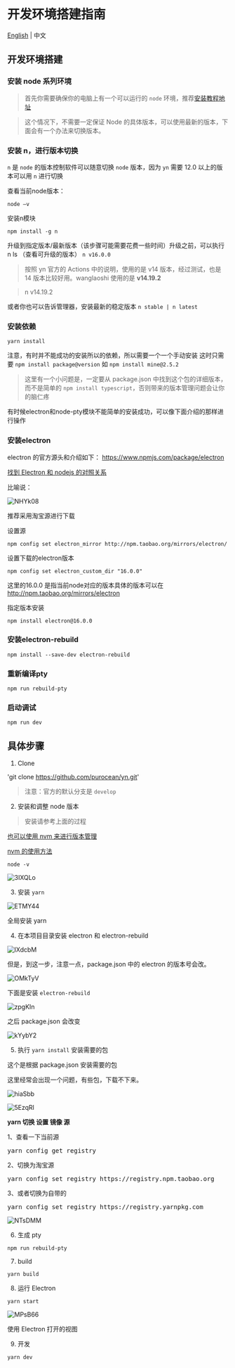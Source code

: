 # 开发环境搭建指南

[English](./DEVELOP.md) | 中文

## 开发环境搭建

### 安装 node 系列环境

> 首先你需要确保你的电脑上有一个可以运行的 `node` 环境，推荐[安装教程地址](https://www.runoob.com/nodejs/nodejs-install-setup.html)

> 这个情况下，不需要一定保证 Node 的具体版本，可以使用最新的版本，下面会有一个办法来切换版本。
> 
### 安装 n，进行版本切换

`n` 是 `node` 的版本控制软件可以随意切换 `node` 版本，因为 `yn` 需要 12.0 以上的版本可以用
`n` 进行切换

查看当前node版本：

`node –v`

安装n模块

`npm install -g n`

升级到指定版本/最新版本（该步骤可能需要花费一些时间）升级之前，可以执行 n ls （查看可升级的版本）
`n v16.0.0`

> 按照 yn 官方的 Actions 中的说明，使用的是 v14 版本，经过测试，也是 14 版本比较好用。wanglaoshi 使用的是 **v14.19.2**

> n v14.19.2

或者你也可以告诉管理器，安装最新的稳定版本
`n stable | n latest`

### 安装依赖

`yarn install`

注意，有时并不能成功的安装所以的依赖，所以需要一个一个手动安装
这时只需要 `npm install package@version` 如 `npm install mine@2.5.2`

> 这里有一个小问题是，一定要从 package.json 中找到这个包的详细版本，而不是简单的 `npm install typescript`，否则带来的版本管理问题会让你的脑仁疼 

有时候electron和node-pty模块不能简单的安装成功，可以像下面介绍的那样进行操作

### 安装electron

electron 的官方源头和介绍如下： https://www.npmjs.com/package/electron

[找到 Electron 和 nodejs 的对照关系](https://releases.electronjs.org/history)

比喻说：

![NHYk08](https://upiclw.oss-cn-beijing.aliyuncs.com/uPic/NHYk08.png)

推荐采用淘宝源进行下载

设置源

`npm config set electron_mirror http://npm.taobao.org/mirrors/electron/`

设置下载的electron版本

`npm config set electron_custom_dir "16.0.0"`

这里的16.0.0 是指当前node对应的版本具体的版本可以在
http://npm.taobao.org/mirrors/electron

指定版本安装

`npm install electron@16.0.0`

### 安装electron-rebuild
`npm install --save-dev electron-rebuild`

### 重新编译pty

`npm run rebuild-pty`

### 启动调试
`npm run dev`


## 具体步骤

1. Clone

'git clone https://github.com/purocean/yn.git'

> 注意：官方的默认分支是 `develop`

2. 安装和调整 node 版本

> 安装请参考上面的过程

[也可以使用 nvm 来进行版本管理](https://github.com/nvm-sh/nvm#install--update-script)

[nvm 的使用方法](https://github.com/nvm-sh/nvm#usage)

`node -v`

![3IXQLo](https://upiclw.oss-cn-beijing.aliyuncs.com/uPic/3IXQLo.png)

3. 安装 `yarn`

![ETMY44](https://upiclw.oss-cn-beijing.aliyuncs.com/uPic/ETMY44.png)

全局安装 yarn


4. 在本项目目录安装 electron 和 electron-rebuild

![IXdcbM](https://upiclw.oss-cn-beijing.aliyuncs.com/uPic/IXdcbM.png)

但是，到这一步，注意一点，package.json 中的 electron 的版本号会改。

![OMkTyV](https://upiclw.oss-cn-beijing.aliyuncs.com/uPic/OMkTyV.png)


下面是安装 `electron-rebuild`

![zpgKIn](https://upiclw.oss-cn-beijing.aliyuncs.com/uPic/zpgKIn.png)

之后 package.json 会改变

![kYybY2](https://upiclw.oss-cn-beijing.aliyuncs.com/uPic/kYybY2.png)

5. 执行 `yarn install` 安装需要的包

这个是根据 package.json 安装需要的包

这里经常会出现一个问题，有些包，下载不下来。

![hiaSbb](https://upiclw.oss-cn-beijing.aliyuncs.com/uPic/hiaSbb.png)

![5EzqRl](https://upiclw.oss-cn-beijing.aliyuncs.com/uPic/5EzqRl.png)

**yarn 切换 设置 镜像 源**


1、查看一下当前源

<pre class="brush:javascript;gutter:true;">
yarn config get registry
</pre>

2、切换为淘宝源

<pre class="brush:javascript;gutter:true;">
yarn config set registry https://registry.npm.taobao.org
</pre>

3、或者切换为自带的

<pre class="brush:javascript;gutter:true;">
yarn config set registry https://registry.yarnpkg.com
</pre>

![NTsDMM](https://upiclw.oss-cn-beijing.aliyuncs.com/uPic/NTsDMM.png)

6. 生成 pty

```
npm run rebuild-pty
```

7. build

```
yarn build
```

8. 运行 Electron

```
yarn start
```

![MPsB66](https://upiclw.oss-cn-beijing.aliyuncs.com/uPic/MPsB66.png)

使用 Electron 打开的视图

9. 开发

```
yarn dev
```



